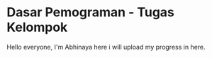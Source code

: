 # Dasar Pemograman - Tugas Kelompok

Hello everyone, I'm Abhinaya here i will upload my progress in here.
